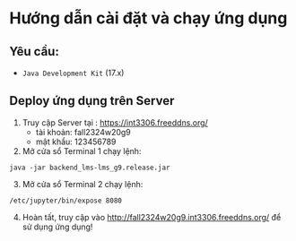 # Hướng dẫn cài đặt và chạy ứng dụng

## Yêu cầu:

- `Java Development Kit` (17.x)

## Deploy ứng dụng trên Server 

1. Truy cập Server tại : https://int3306.freeddns.org/
    - tài khoản: fall2324w20g9
    - mật khẩu: 123456789
2. Mở cửa sổ Terminal 1 chạy lệnh:
```
java -jar backend_lms-lms_g9.release.jar
```
3. Mở cửa sổ Terminal 2 chạy lệnh:
```
/etc/jupyter/bin/expose 8080
```
4. Hoàn tất, truy cập vào http://fall2324w20g9.int3306.freeddns.org/ để sử dụng ứng dụng!


